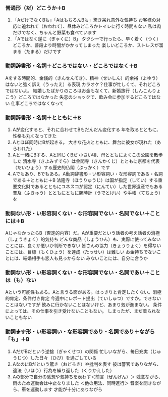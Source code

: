 ### 普通形（~~だ~~）どこうか＋B
1. 「AだけでなくBも」「AはもちろんBも」驚き呆れ意外な気持ち
お客様の対応に追われて（おわれて）、昼休みどころかトイレに行く時間もない
私は肉だけでなく、ちゃんと野菜も食べています
2. 「Aではなく逆に（ぎゃくに）B」
タクシーで行ったら、早く着く（つく）どころか、普段より時間がかかってしまった
楽しいどころか、ストレスが溜まる（たまる）だけです

### 動詞辞書形・名詞＋どころではない・どころではなく＋B
Aをする時間的、金銭的（きんせんてき）、精神（せいしん）的余裕（よゆう）はないと強く訴え（うったえ）る表現
カラオケ？仕事が忙しくて、それどころではないよ。
結婚したばかりのころはお金もなくて、新婚旅行（しんこんりょこう）どころではなかった
失恋のショックで、飲み会に参加するどころではない
仕事どころではなくなって

### 動詞辞書形・名詞＋とともに＋B
1. Aが変化すると、それに合わせてBもだんだん変化する
年を取るとともに、性格も丸くなってきた
2. Aとほぼ同時にBが起きる。
大きな花火とともに、舞台に彼女が現れた（あらわれた）
3. Aと一緒にBする、Aと同じくBだ
小さい頃、母とともによくこの公園を散歩した
清水寺（きよみずでら）は金閣寺（きんかくじ）とともに京都を代表（だいひょう）する歴史的仏閣（ぶっかく）です
4. Aでもあり、Bでもある。A動詞辞書形・い形容詞い・な形容詞である・名詞である＋とともに＋B
法隆寺（ほうりゅうじ）は国が指定（してい）する重要文化財であるとともにユネスコが認定（にんてい）した世界遺産でもある
普及（ふきゅう）とともにともに腕時計（うでとけい）や手帳（てちょう）を

### 動詞ない形・い形容詞くない・な形容詞でない・名詞でない＋ことには＋B
AじゃなかったらB（否定的内容）だ。Aが重要だという話者の考え話者の消極（しょうきょく）的気持ち
どんな商品（しょうひん）も、実際に使ってみないことには、良くか悪いか判断できない
皆さんの協力（きょうりょく）を得ないことには、目標（もくひょう）を達成（たっせい）は難しい
お金持ちでないことには、結婚相手も恋人も見っからない
みないことには、自分に合うか

### 動詞ない形・い形容詞くない・な形容詞でない・名詞であい＋ことは（も）ない
Aという可能性もある。Aと言うる面がある。はっきりと肯定したくない。消極的肯定、条件付き肯定
今週中にレポート提出（ていしゅつ）ですか。できないことはないですが
飲みに行かないことはないけど、あまり気が進まない。
条件によっては、その仕事を引き受けないこともない。
しまったが、まだ着られないこともない

### 動詞~~ます~~形・い形容詞い・な形容詞であり・名詞であり＋ながら「も」＋B
1. AだがBだという逆接（ぎゃくせつ）の関係
忙しいながら、毎日充実（じゅうじつ）した日々（ひび）を過ごしている
2. AなのにBだという驚き（おどろき）や批判を表す
彼は警官でありながら、違法（いほう）行為を繰り返した（くりかえした）
3. Aの部分で自分の感想や気持ちを表わす＜前言（ぜんげん）＞
残念ながら、雨のため運動会は中止なりました
＜他の用法、同時進行＞
音楽を聞きながら、車を運動します
才能が十分にありながら